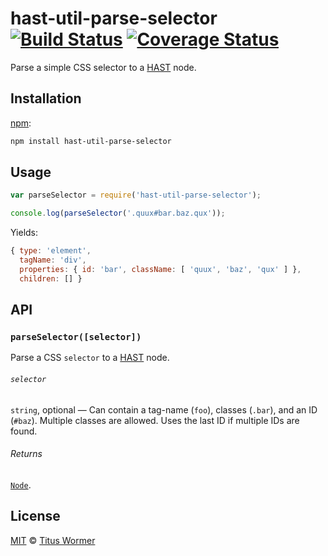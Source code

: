 # hast-util-parse-selector [![Build Status][travis-badge]][travis] [![Coverage Status][codecov-badge]][codecov]

Parse a simple CSS selector to a [HAST][] node.

## Installation

[npm][]:

```bash
npm install hast-util-parse-selector
```

## Usage

```javascript
var parseSelector = require('hast-util-parse-selector');

console.log(parseSelector('.quux#bar.baz.qux'));
```

Yields:

```js
{ type: 'element',
  tagName: 'div',
  properties: { id: 'bar', className: [ 'quux', 'baz', 'qux' ] },
  children: [] }
```

## API

### `parseSelector([selector])`

Parse a CSS `selector` to a [HAST][] node.

###### `selector`

`string`, optional — Can contain a tag-name (`foo`), classes (`.bar`),
and an ID (`#baz`).  Multiple classes are allowed.  Uses the last ID if
multiple IDs are found.

###### Returns

[`Node`][hast].

## License

[MIT][license] © [Titus Wormer][author]

<!-- Definitions -->

[travis-badge]: https://img.shields.io/travis/syntax-tree/hast-util-parse-selector.svg

[travis]: https://travis-ci.org/syntax-tree/hast-util-parse-selector

[codecov-badge]: https://img.shields.io/codecov/c/github/syntax-tree/hast-util-parse-selector.svg

[codecov]: https://codecov.io/github/syntax-tree/hast-util-parse-selector

[npm]: https://docs.npmjs.com/cli/install

[license]: LICENSE

[author]: http://wooorm.com

[hast]: https://github.com/syntax-tree/hast
